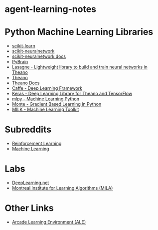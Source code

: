 # agent-learning-notes

Python Machine Learning Libraries
=================================
* [scikit-learn](http://scikit-learn.org/stable/) 
* [scikit-neuralnetwork](https://github.com/aigamedev/scikit-neuralnetwork) 
* [scikit-neuralnetwork docs](http://scikit-neuralnetwork.readthedocs.org/en/latest/)
* [PyBrain](http://pybrain.org)
* [Lasagne - Lightweight library to build and train neural networks in Theano](https://github.com/aigamedev/scikit-neuralnetwork)
* [Theano](https://github.com/Theano/Theano)
* [Theano Docs](http://deeplearning.net/software/theano/) 
* [Caffe - Deep Learning Framework](http://caffe.berkeleyvision.org)
* [Keras - Deep Learning Library for Theano and TensorFlow](http://keras.io) 
* [mlpy - Machine Learning Python](http://mlpy.sourceforge.net)
* [Monte - Gradient Based Learning in Python](http://montepython.sourceforge.net)
* [MILK - Machine Learning Toolkit](https://pythonhosted.org/milk/index.html)

Subreddits
==========
* [Reinforcement Learning](https://www.reddit.com/r/reinforcementlearning/) 
* [Machine Learning](https://www.reddit.com/r/MachineLearning) 

Labs
====
* [DeepLearning.net](http://deeplearning.net) 
* [Montreal Institute for Learning Algorithms (MILA)](http://www.mila.umontreal.ca/Home)

Other Links
===========
* [Arcade Learning Environment (ALE)](http://www.arcadelearningenvironment.org)



